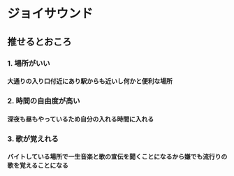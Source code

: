 # ジョイサウンド

## 推せるとおころ
### 1. 場所がいい
#### 大通りの入り口付近にあり駅からも近いし何かと便利な場所
### 2. 時間の自由度が高い
#### 深夜も昼もやっているため自分の入れる時間に入れる
### 3. 歌が覚えれる
#### バイトしている場所で一生音楽と歌の宣伝を聞くことになるから嫌でも流行りの歌を覚えることになる